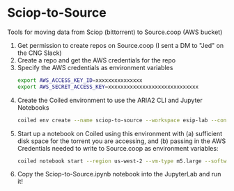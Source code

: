 # Sciop-to-Source
Tools for moving data from Sciop (bittorrent) to Source.coop (AWS bucket)

1. Get permission to create repos on Source.coop (I sent a DM to "Jed" on the CNG Slack)
1. Create a repo and get the AWS credentials for the repo
1. Specify the AWS credentials as environment variables
   ``` bash
   export AWS_ACCESS_KEY_ID=xxxxxxxxxxxxxxx
   export AWS_SECRET_ACCESS_KEY=xxxxxxxxxxxxxxxxxxxxxxxxxxxxx
   ```
1. Create the Coiled environment to use the ARIA2 CLI and Jupyter Notebooks
   ``` bash
   coiled env create --name sciop-to-source --workspace esip-lab --conda sciop-to-source_env.yml
   ```
1. Start up a notebook on Coiled using this environment with (a) sufficient disk space for the torrent you are accessing, and (b) passing in the AWS Credentials needed to write to Source.coop as environment variables:
   ``` bash
   coiled notebook start --region us-west-2 --vm-type m5.large --software sciop-to-source --name sciop-to-source --workspace esip-lab --env AWS_ACCESS_KEY_ID=$AWS_ACCESS_KEY_ID --env AWS_SECRET_ACCESS_KEY=$AWS_SECRET_ACCESS_KEY --env AWS_REQUEST_CHECKSUM_CALCULATION=WHEN_REQUIRED --disk-size 50GB
   ``` 
1. Copy the Sciop-to-Source.ipynb notebook into the JupyterLab and run it!
